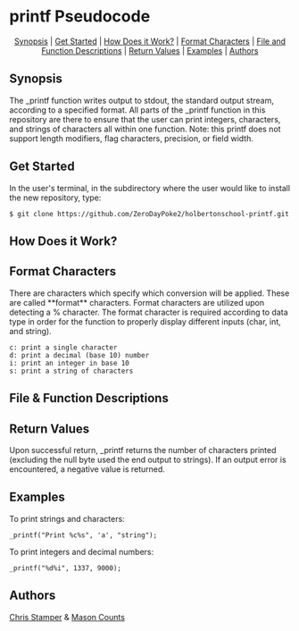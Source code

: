 <h1>printf Pseudocode</h1>

<p align="center">
<a href="#synopsis">Synopsis</a> | <a href="#get_started">Get Started</a> | <a href="#how_does_it_work?">How Does it Work?</a> | <a href="#conversion_specifiers">Format Characters</a> | <a href="#file_and_function_descriptions">File and Function Descriptions</a> | <a href="#return_values">Return Values</a> | <a href="#examples">Examples</a> | <a href="#authors">Authors</a>
</p>

<h2>Synopsis</h2>

The _printf function writes output to stdout, the standard output stream, according to a specified format.
All parts of the _printf function in this repository are there to ensure that the user can print integers, characters, and strings of characters all within one function.
Note: this printf does not support length modifiers, flag characters, precision, or field width.

<h2>Get Started</h2>
In the user's terminal, in the subdirectory where the user would like to install the new repository, type:

``` 
$ git clone https://github.com/ZeroDayPoke2/holbertonschool-printf.git
``` 

<h2>How Does it Work?</h2>
<p>
</p>
  
<h2>Format Characters</h2>
<p>
There are characters which specify which conversion will be applied. These are called **format** characters. Format characters are utilized upon detecting a % character.
The format character is required according to data type in order for the function to properly display different inputs (char, int, and string).
</p>

``` 
c: print a single character
d: print a decimal (base 10) number
i: print an integer in base 10
s: print a string of characters
``` 

<h2>File & Function Descriptions</h2>
<p>
</p>

<h2>Return Values</h2>
<p>
Upon successful return, _printf returns the number of characters printed (excluding the null byte used the end output to strings).
If an output error is encountered, a negative value is returned.
</p>
  
<h2>Examples</h2>
To print strings and characters:

``` 
_printf("Print %c%s", 'a', "string");
``` 

To print integers and decimal numbers:

``` 
_printf("%d%i", 1337, 9000);
``` 

<h2>Authors</h2>
<a href="https://github.com/ZeroDayPoke2">Chris Stamper</a> & <a href="https://github.com/spindouken">Mason Counts</a>
